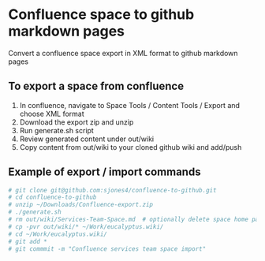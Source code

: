# Confluence space to github markdown pages
Convert a confluence space export in XML format to github markdown pages

## To export a space from confluence
1. In confluence, navigate to Space Tools / Content Tools / Export and choose XML format
2. Download the export zip and unzip
3. Run generate.sh script
4. Review generated content under out/wiki
5. Copy content from out/wiki to your cloned github wiki and add/push

## Example of export / import commands
```bash
# git clone git@github.com:sjones4/confluence-to-github.git
# cd confluence-to-github
# unzip ~/Downloads/Confluence-export.zip
# ./generate.sh
# rm out/wiki/Services-Team-Space.md  # optionally delete space home page
# cp -pvr out/wiki/* ~/Work/eucalyptus.wiki/
# cd ~/Work/eucalyptus.wiki/
# git add *
# git commmit -m "Confluence services team space import"
```

